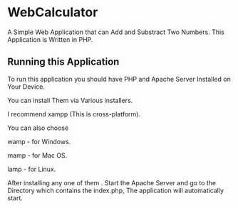 # WebCalculator

A Simple Web Application that can Add and Substract Two Numbers.
This Application is Written in PHP.

## Running this Application

To run this application you should have PHP and Apache Server Installed on Your Device.

You can install Them via Various installers.

I recommend xampp (This is cross-platform).

You can also choose 

  wamp - for Windows.

  mamp - for Mac OS.
               
  lamp - for Linux.
               
After installing any one of them . Start the Apache Server and go to the Directory which contains the index.php, 
The application will automatically start.
